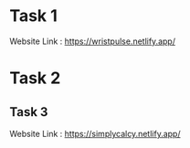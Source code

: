 # Task 1
Website Link : https://wristpulse.netlify.app/


# Task 2


## Task 3
Website Link : https://simplycalcy.netlify.app/

